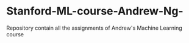 # Stanford-ML-course-Andrew-Ng-
Repository contain all the assignments of Andrew's Machine Learning course


